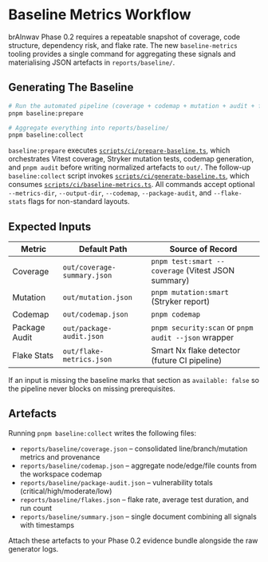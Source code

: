 # Baseline Metrics Workflow

brAInwav Phase 0.2 requires a repeatable snapshot of coverage, code structure, dependency risk, and flake rate. The new `baseline-metrics` tooling provides a single command for aggregating these signals and materialising JSON artefacts in `reports/baseline/`.

## Generating The Baseline

```bash
# Run the automated pipeline (coverage + codemap + mutation + audit + flake stats)
pnpm baseline:prepare

# Aggregate everything into reports/baseline/
pnpm baseline:collect
```

`baseline:prepare` executes [`scripts/ci/prepare-baseline.ts`](../../scripts/ci/prepare-baseline.ts), which orchestrates Vitest coverage, Stryker mutation tests, codemap generation, and `pnpm audit` before writing normalized artefacts to `out/`. The follow-up `baseline:collect` script invokes [`scripts/ci/generate-baseline.ts`](../../scripts/ci/generate-baseline.ts), which consumes [`scripts/ci/baseline-metrics.ts`](../../scripts/ci/baseline-metrics.ts). All commands accept optional `--metrics-dir`, `--output-dir`, `--codemap`, `--package-audit`, and `--flake-stats` flags for non-standard layouts.

## Expected Inputs

| Metric        | Default Path         | Source of Record                                   |
| ------------- | -------------------- | -------------------------------------------------- |
| Coverage      | `out/coverage-summary.json` | `pnpm test:smart --coverage` (Vitest JSON summary)    |
| Mutation      | `out/mutation.json`  | `pnpm mutation:smart` (Stryker report)             |
| Codemap       | `out/codemap.json`   | `pnpm codemap`                                     |
| Package Audit | `out/package-audit.json` | `pnpm security:scan` or `pnpm audit --json` wrapper |
| Flake Stats   | `out/flake-metrics.json` | Smart Nx flake detector (future CI pipeline)        |

If an input is missing the baseline marks that section as `available: false` so the pipeline never blocks on missing prerequisites.

## Artefacts

Running `pnpm baseline:collect` writes the following files:

- `reports/baseline/coverage.json` – consolidated line/branch/mutation metrics and provenance
- `reports/baseline/codemap.json` – aggregate node/edge/file counts from the workspace codemap
- `reports/baseline/package-audit.json` – vulnerability totals (critical/high/moderate/low)
- `reports/baseline/flakes.json` – flake rate, average test duration, and run count
- `reports/baseline/summary.json` – single document combining all signals with timestamps

Attach these artefacts to your Phase 0.2 evidence bundle alongside the raw generator logs.
